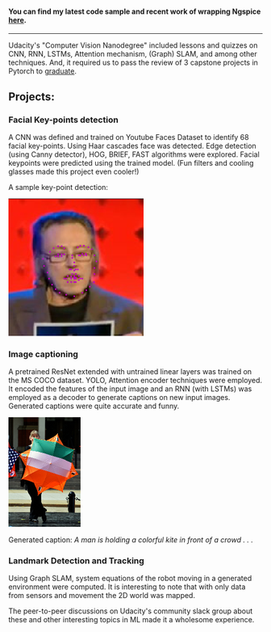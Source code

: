#### You can find my latest code sample and recent work of wrapping Ngspice [here](https://github.com/JuliaComputing/Ngspice.jl).
---

Udacity's "Computer Vision Nanodegree"  included lessons and quizzes on CNN, RNN, LSTMs, Attention mechanism, (Graph) SLAM, and among other techniques. And, it required us to pass the review of 3 capstone projects in Pytorch to <a href="https://confirm.udacity.com/9QK9JDSF">graduate</a>.

## Projects:

### Facial Key-points detection
A CNN was defined and trained on Youtube Faces Dataset to identify 68 facial key-points. Using Haar cascades face was detected. Edge detection (using Canny detector), HOG, BRIEF, FAST algorithms were explored. Facial keypoints were predicted using the trained model. (Fun filters and cooling glasses made this project even cooler!) 

A sample key-point detection:

![chris_walken](https://raw.githubusercontent.com/ven-k/CVND/master/Facial%20Key-points%20Detection/images/chris_walken.png)

### Image captioning
A pretrained ResNet extended with untrained linear layers was trained on the MS COCO dataset. YOLO, Attention encoder techniques were employed. It encoded the features of the input image and an RNN (with LSTMs) was employed as a decoder to generate captions on new input images. Generated captions were quite accurate and funny.

![Caption](https://raw.githubusercontent.com/ven-k/CVND/master/Facial%20Key-points%20Detection/images/kite.png)

Generated caption: *A man is holding a colorful kite in front of a crowd . . .*

### Landmark Detection and Tracking
Using Graph SLAM, system equations of the robot moving in a generated environment were computed. It is interesting to note that with only data from sensors and movement the 2D world was mapped.

The peer-to-peer discussions on Udacity's community slack group about these and other interesting topics in ML made it a wholesome experience.
